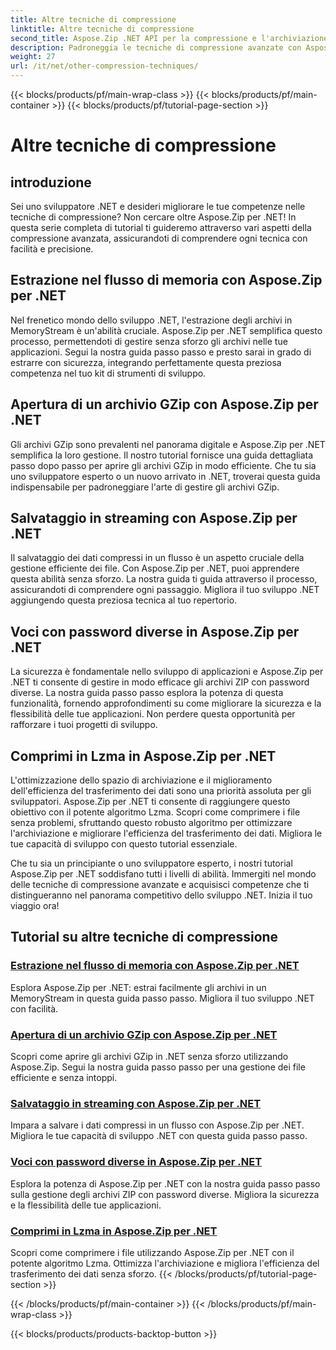```yaml
---
title: Altre tecniche di compressione
linktitle: Altre tecniche di compressione
second_title: Aspose.Zip .NET API per la compressione e l'archiviazione dei file
description: Padroneggia le tecniche di compressione avanzate con Aspose.Zip. Migliora le tue capacità di sviluppo, dall'estrazione al flusso di memoria all'ottimizzazione dello storage con la compressione Lzma.
weight: 27
url: /it/net/other-compression-techniques/
---
```


{{< blocks/products/pf/main-wrap-class >}}
{{< blocks/products/pf/main-container >}}
{{< blocks/products/pf/tutorial-page-section >}}

# Altre tecniche di compressione


## introduzione

Sei uno sviluppatore .NET e desideri migliorare le tue competenze nelle tecniche di compressione? Non cercare oltre Aspose.Zip per .NET! In questa serie completa di tutorial ti guideremo attraverso vari aspetti della compressione avanzata, assicurandoti di comprendere ogni tecnica con facilità e precisione.

## Estrazione nel flusso di memoria con Aspose.Zip per .NET

Nel frenetico mondo dello sviluppo .NET, l'estrazione degli archivi in MemoryStream è un'abilità cruciale. Aspose.Zip per .NET semplifica questo processo, permettendoti di gestire senza sforzo gli archivi nelle tue applicazioni. Segui la nostra guida passo passo e presto sarai in grado di estrarre con sicurezza, integrando perfettamente questa preziosa competenza nel tuo kit di strumenti di sviluppo.

## Apertura di un archivio GZip con Aspose.Zip per .NET

Gli archivi GZip sono prevalenti nel panorama digitale e Aspose.Zip per .NET semplifica la loro gestione. Il nostro tutorial fornisce una guida dettagliata passo dopo passo per aprire gli archivi GZip in modo efficiente. Che tu sia uno sviluppatore esperto o un nuovo arrivato in .NET, troverai questa guida indispensabile per padroneggiare l'arte di gestire gli archivi GZip.

## Salvataggio in streaming con Aspose.Zip per .NET

Il salvataggio dei dati compressi in un flusso è un aspetto cruciale della gestione efficiente dei file. Con Aspose.Zip per .NET, puoi apprendere questa abilità senza sforzo. La nostra guida ti guida attraverso il processo, assicurandoti di comprendere ogni passaggio. Migliora il tuo sviluppo .NET aggiungendo questa preziosa tecnica al tuo repertorio.

## Voci con password diverse in Aspose.Zip per .NET

La sicurezza è fondamentale nello sviluppo di applicazioni e Aspose.Zip per .NET ti consente di gestire in modo efficace gli archivi ZIP con password diverse. La nostra guida passo passo esplora la potenza di questa funzionalità, fornendo approfondimenti su come migliorare la sicurezza e la flessibilità delle tue applicazioni. Non perdere questa opportunità per rafforzare i tuoi progetti di sviluppo.

## Comprimi in Lzma in Aspose.Zip per .NET

L'ottimizzazione dello spazio di archiviazione e il miglioramento dell'efficienza del trasferimento dei dati sono una priorità assoluta per gli sviluppatori. Aspose.Zip per .NET ti consente di raggiungere questo obiettivo con il potente algoritmo Lzma. Scopri come comprimere i file senza problemi, sfruttando questo robusto algoritmo per ottimizzare l'archiviazione e migliorare l'efficienza del trasferimento dei dati. Migliora le tue capacità di sviluppo con questo tutorial essenziale.

Che tu sia un principiante o uno sviluppatore esperto, i nostri tutorial Aspose.Zip per .NET soddisfano tutti i livelli di abilità. Immergiti nel mondo delle tecniche di compressione avanzate e acquisisci competenze che ti distingueranno nel panorama competitivo dello sviluppo .NET. Inizia il tuo viaggio ora!
## Tutorial su altre tecniche di compressione
### [Estrazione nel flusso di memoria con Aspose.Zip per .NET](./extract-to-memory-stream/)
Esplora Aspose.Zip per .NET: estrai facilmente gli archivi in un MemoryStream in questa guida passo passo. Migliora il tuo sviluppo .NET con facilità.
### [Apertura di un archivio GZip con Aspose.Zip per .NET](./open-gzip-archive/)
Scopri come aprire gli archivi GZip in .NET senza sforzo utilizzando Aspose.Zip. Segui la nostra guida passo passo per una gestione dei file efficiente e senza intoppi.
### [Salvataggio in streaming con Aspose.Zip per .NET](./save-to-stream/)
Impara a salvare i dati compressi in un flusso con Aspose.Zip per .NET. Migliora le tue capacità di sviluppo .NET con questa guida passo passo.
### [Voci con password diverse in Aspose.Zip per .NET](./entries-with-different-passwords/)
Esplora la potenza di Aspose.Zip per .NET con la nostra guida passo passo sulla gestione degli archivi ZIP con password diverse. Migliora la sicurezza e la flessibilità delle tue applicazioni. 
### [Comprimi in Lzma in Aspose.Zip per .NET](./compress-to-lzma/)
Scopri come comprimere i file utilizzando Aspose.Zip per .NET con il potente algoritmo Lzma. Ottimizza l'archiviazione e migliora l'efficienza del trasferimento dei dati senza sforzo.
{{< /blocks/products/pf/tutorial-page-section >}}

{{< /blocks/products/pf/main-container >}}
{{< /blocks/products/pf/main-wrap-class >}}

{{< blocks/products/products-backtop-button >}}
